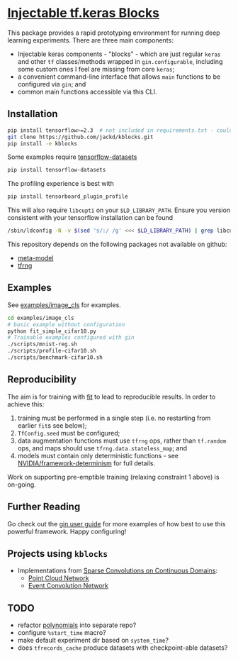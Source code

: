 # [Injectable tf.keras Blocks](https://github.com/jackd/kblocks)

This package provides a rapid prototyping environment for running deep learning experiments. There are three main components:

- Injectable keras components - "blocks" - which are just regular `keras` and other `tf` classes/methods wrapped in `gin.configurable`, including some custom ones I feel are missing from core `keras`;
- a convenient command-line interface that allows `main` functions to be configured via `gin`; and
- common main functions accessible via this CLI.

## Installation

```bash
pip install tensorflow>=2.3  # not included in requirements.txt - could be tf-nightly
git clone https://github.com/jackd/kblocks.git
pip install -e kblocks
```

Some examples require [tensorflow-datasets](https://github.com/tensorflow/datasets)

```bash
pip install tensorflow-datasets
```

The profiling experience is best with

```bash
pip install tensorboard_plugin_profile
```

This will also require `libcupti` on your `$LD_LIBRARY_PATH`. Ensure you version consistent with your tensorflow installation can be found

```bash
/sbin/ldconfig -N -v $(sed 's/:/ /g' <<< $LD_LIBRARY_PATH) | grep libcupti
```

This repository depends on the following packages not available on github:

- [meta-model](https://github.com/jackd/meta-model)
- [tfrng](https://github.com/jackd/tfrng)

## Examples

See [examples/image_cls](examples/image_cls) for examples.

```bash
cd examples/image_cls
# basic example without configuration
python fit_simple_cifar10.py
# Trainable examples configured with gin
./scripts/mnist-reg.sh
./scripts/profile-cifar10.sh
./scripts/benchmark-cifar10.sh
```

## Reproducibility

The aim is for training with [fit](kblocks/models/fit.py) to lead to reproducible results. In order to achieve this:

1. training must be performed in a single step (i.e. no restarting from earlier `fit`s see below);
2. `TfConfig.seed` must be configured;
3. data augmentation functions must use `tfrng` ops, rather than `tf.random` ops, and maps should use `tfrng.data.stateless_map`; and
4. models must contain only deterministic functions - see [NVIDIA/framework-determinism](https://github.com/NVIDIA/framework-determinism) for full details.

Work on supporting pre-emptible training (relaxing constraint 1 above) is on-going.

## Further Reading

Go check out the [gin user guide](https://github.com/google/gin-config/blob/master/docs/index.md) for more examples of how best to use this powerful framework. Happy configuring!

## Projects using `kblocks`

- Implementations from [Sparse Convolutions on Continuous Domains](https://github.com/jackd/sccd.git):
  - [Point Cloud Network](https://github.com/jackd/pcn.git)
  - [Event Convolution Network](https://github.com/jackd/ecn.git)

## TODO

- refactor [polynomials](kblocks/ops/polynomials) into separate repo?
- configure `%start_time` macro?
- make default experiment dir based on `system_time`?
- does `tfrecords_cache` produce datasets with checkpoint-able datasets?
